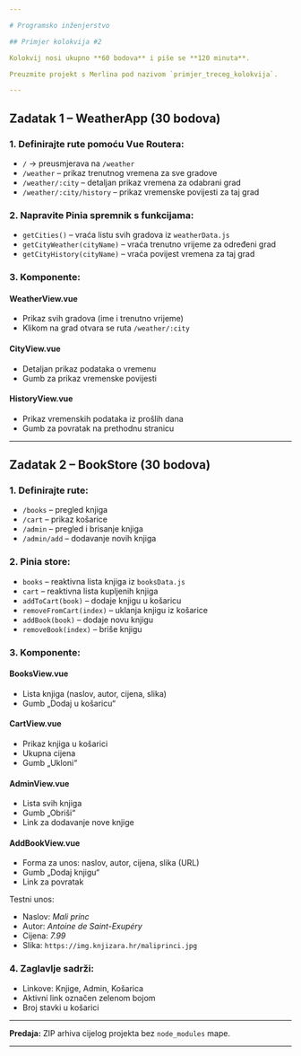 ```yaml
---

# Programsko inženjerstvo

## Primjer kolokvija #2

Kolokvij nosi ukupno **60 bodova** i piše se **120 minuta**.

Preuzmite projekt s Merlina pod nazivom `primjer_treceg_kolokvija`.

---
```


## Zadatak 1 – WeatherApp (30 bodova)

### 1. Definirajte rute pomoću Vue Routera:

* `/` → preusmjerava na `/weather`
* `/weather` – prikaz trenutnog vremena za sve gradove
* `/weather/:city` – detaljan prikaz vremena za odabrani grad
* `/weather/:city/history` – prikaz vremenske povijesti za taj grad

### 2. Napravite Pinia spremnik s funkcijama:

* `getCities()` – vraća listu svih gradova iz `weatherData.js`
* `getCityWeather(cityName)` – vraća trenutno vrijeme za određeni grad
* `getCityHistory(cityName)` – vraća povijest vremena za taj grad

### 3. Komponente:

#### WeatherView\.vue

* Prikaz svih gradova (ime i trenutno vrijeme)
* Klikom na grad otvara se ruta `/weather/:city`

#### CityView\.vue

* Detaljan prikaz podataka o vremenu
* Gumb za prikaz vremenske povijesti

#### HistoryView\.vue

* Prikaz vremenskih podataka iz prošlih dana
* Gumb za povratak na prethodnu stranicu

---

## Zadatak 2 – BookStore (30 bodova)

### 1. Definirajte rute:

* `/books` – pregled knjiga
* `/cart` – prikaz košarice
* `/admin` – pregled i brisanje knjiga
* `/admin/add` – dodavanje novih knjiga

### 2. Pinia store:

* `books` – reaktivna lista knjiga iz `booksData.js`
* `cart` – reaktivna lista kupljenih knjiga
* `addToCart(book)` – dodaje knjigu u košaricu
* `removeFromCart(index)` – uklanja knjigu iz košarice
* `addBook(book)` – dodaje novu knjigu
* `removeBook(index)` – briše knjigu

### 3. Komponente:

#### BooksView\.vue

* Lista knjiga (naslov, autor, cijena, slika)
* Gumb „Dodaj u košaricu“

#### CartView\.vue

* Prikaz knjiga u košarici
* Ukupna cijena
* Gumb „Ukloni“

#### AdminView\.vue

* Lista svih knjiga
* Gumb „Obriši“
* Link za dodavanje nove knjige

#### AddBookView\.vue

* Forma za unos: naslov, autor, cijena, slika (URL)
* Gumb „Dodaj knjigu“
* Link za povratak

Testni unos:

* Naslov: *Mali princ*
* Autor: *Antoine de Saint-Exupéry*
* Cijena: *7.99*
* Slika: `https://img.knjizara.hr/maliprinci.jpg`

### 4. Zaglavlje sadrži:

* Linkove: Knjige, Admin, Košarica
* Aktivni link označen zelenom bojom
* Broj stavki u košarici

---

**Predaja:** ZIP arhiva cijelog projekta bez `node_modules` mape.

---
